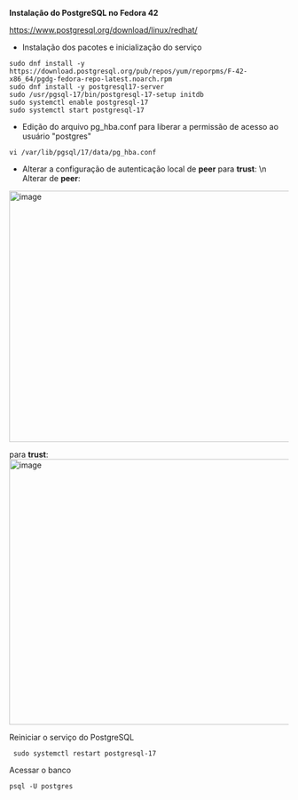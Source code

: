 **Instalação do PostgreSQL no Fedora 42**

https://www.postgresql.org/download/linux/redhat/

- Instalação dos pacotes e inicialização do serviço
```
sudo dnf install -y https://download.postgresql.org/pub/repos/yum/reporpms/F-42-x86_64/pgdg-fedora-repo-latest.noarch.rpm
sudo dnf install -y postgresql17-server
sudo /usr/pgsql-17/bin/postgresql-17-setup initdb
sudo systemctl enable postgresql-17
sudo systemctl start postgresql-17
```

- Edição do arquivo pg_hba.conf para liberar a permissão de acesso ao usuário "postgres"
```linux
vi /var/lib/pgsql/17/data/pg_hba.conf
```

- Alterar a configuração de autenticação local de **peer** para **trust**: \n
  Alterar de **peer**:
<img width="1485" height="452" alt="image" src="https://github.com/user-attachments/assets/1b25c316-0b95-4abb-818c-efc050271df8" />

para **trust**:
<img width="1530" height="478" alt="image" src="https://github.com/user-attachments/assets/7fc15832-dbde-46a3-ae15-b8776e04b4cb" />

Reiniciar o serviço do PostgreSQL
```
 sudo systemctl restart postgresql-17
```

Acessar o banco 
```
psql -U postgres
```
